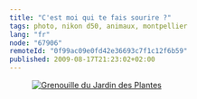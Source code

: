 ```yaml
---
title: "C'est moi qui te fais sourire ?"
tags: photo, nikon d50, animaux, montpellier
lang: "fr"
node: "67906"
remoteId: "0f99ac09e0fd42e36693c7f1c12f6b59"
published: 2009-08-17T21:23:02+02:00
---
```

<figure class="object-center"><a href="/images/grenouille-du-jardin-des-plantes.jpg"><img src="/images/660x/grenouille-du-jardin-des-plantes.jpg" alt="Grenouille du Jardin des Plantes">
</a></figure>

